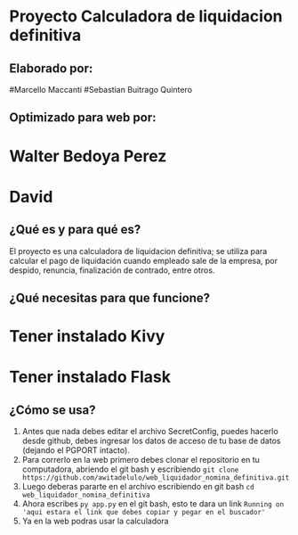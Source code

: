 # Proyecto Calculadora de liquidacion definitiva

## Elaborado por: 

#Marcello Maccanti
#Sebastian Buitrago Quintero

## Optimizado para web por: 
 
# Walter Bedoya Perez
# David 

## ¿Qué es y para qué es?

El proyecto es una calculadora de liquidacion definitiva; se utiliza para calcular el pago de liquidación cuando empleado
sale de la empresa, por despido, renuncia, finalización de contrado, entre otros.

## ¿Qué necesitas para que funcione?

# Tener instalado Kivy
# Tener instalado Flask

## ¿Cómo se usa?

1. Antes que nada debes editar el archivo SecretConfig, puedes hacerlo desde github, debes ingresar los datos de acceso de tu base de datos (dejando el PGPORT intacto).
2. Para correrlo en la web primero debes clonar el repositorio en tu computadora, abriendo el git bash y escribiendo  `git clone https://github.com/awitadelulo/web_liquidador_nomina_definitiva.git`
2. Luego deberas pararte en el archivo escribiendo en git bash `cd web_liquidador_nomina_definitiva`
3. Ahora escribes `py app.py` en el git bash, esto te dara un link `Running on 'aqui estara el link que debes copiar y pegar en el buscador' `
4. Ya en la web podras usar la calculadora
